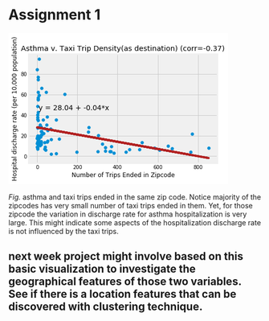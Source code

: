 # Assignment 1

![image of asthma vs. taxi](https://github.com/td928/PUI2017_td928/blob/master/HW8_td928/asthma_taxi.png)


_*Fig.*_ asthma and taxi trips ended in the same zip code. Notice majority of the zipcodes has very small number of 
taxi trips ended in them. Yet, for those zipcode the variation in discharge rate for asthma hospitalization is very large. 
This might indicate some aspects of the hospitalization discharge rate is not influenced by the taxi trips. 


## next week project might involve based on this basic visualization to investigate the geographical features of those two variables. See if there is a location features that can be discovered with clustering technique. 
